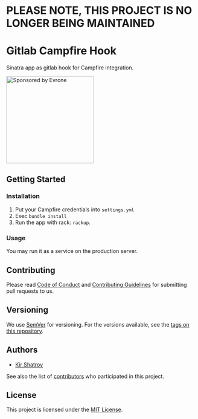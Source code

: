 # PLEASE NOTE, THIS PROJECT IS NO LONGER BEING MAINTAINED
# Gitlab Campfire Hook

Sinatra app as gitlab hook for Campfire integration.

<a href="https://evrone.com/?utm_source=github.com">
  <img src="https://evrone.com/logo/evrone-sponsored-logo.png"
       alt="Sponsored by Evrone" width="231">
</a>

## Getting Started
### Installation

1. Put your Campfire credentials into `settings.yml`
2. Exec `bundle install` 
3. Run the app with rack: `rackup`.

### Usage

You may run it as a service on the production server.

## Contributing

Please read [Code of Conduct](CODE-OF-CONDUCT.md) and [Contributing Guidelines](CONTRIBUTING.md) for submitting pull requests to us.

## Versioning

We use [SemVer](http://semver.org/) for versioning. For the versions available, 
see the [tags on this repository](https://github.com/evrone/gitlab-campfire-hook/tags). 

## Authors

* [Kir Shatrov](https://github.com/kirs/) 

See also the list of [contributors](https://github.com/evrone/gitlab-campfire-hook/contributors) 
who participated in this project.

## License

This project is licensed under the [MIT License](LICENSE).
